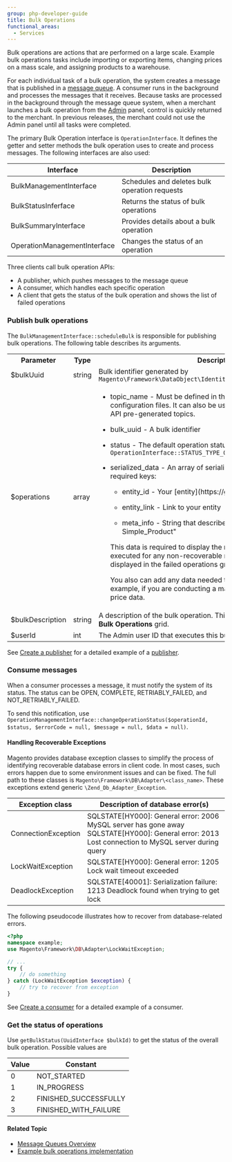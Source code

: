 ```yaml
---
group: php-developer-guide
title: Bulk Operations
functional_areas:
  - Services
---
```


Bulk operations are actions that are performed on a large scale. Example bulk operations tasks include importing or exporting items, changing prices on a mass scale, and assigning products to a warehouse.

For each individual task of a bulk operation, the system creates a message that is published in a [message queue](https://devdocs.magento.com/guides/v2.4/config-guide/mq/rabbitmq-overview.html). A consumer runs in the background and processes the messages that it receives. Because tasks are processed in the background through the message queue system, when a merchant launches a bulk operation from the [Admin](https://glossary.magento.com/admin) panel, control is quickly returned to the merchant. In previous releases, the merchant could not use the Admin panel until all tasks were completed.

The primary Bulk Operation interface is `OperationInterface`. It defines the getter and setter methods the bulk operation uses to create and process messages. The following interfaces are also used:

Interface | Description
--- | ---
BulkManagementInterface | Schedules and deletes bulk operation requests
BulkStatusInferface | Returns the status of bulk operations
BulkSummaryInterface | Provides details about a bulk operation
OperationManagementInterface | Changes the status of an operation

Three clients call bulk operation APIs:

*  A publisher, which pushes messages to the message queue
*  A consumer, which handles each specific operation
*  A client that gets the status of the bulk operation and shows the list of failed operations

### Publish bulk operations

The `BulkManagementInterface::scheduleBulk` is responsible for publishing bulk operations. The following table describes its arguments.

<table>
<tr><th>Parameter</th><th>Type</th><th>Description</th></tr>
<tr><td>$bulkUuid</td>
<td>string</td>
<td>Bulk identifier generated by
<code>Magento\Framework\DataObject\IdentityGeneratorInterface::generateId</code></td></tr>
<tr><td>$operations</td>
<td>array</td>
<td>
<ul><li><p>topic_name - Must be defined in the <code>communication.xml</code> and queue configuration files. It can also be used in one of the Asynchonous API pre-generated topics.</p></li>
<li><p>bulk_uuid -  A bulk identifier </p></li>
<li><p>status -  The default operation status <code>OperationInterface::STATUS_TYPE_OPEN</code></p></li>
<li><p>serialized_data - An array of serialized data with the following required keys:</p></li>
  <ul><li><p>entity_id - Your [entity](https://glossary.magento.com/entity) ID</p></li>
  <li><p>entity_link - Link to your entity</p></li>
  <li><p>meta_info - String that describes your entity. For example, "SKU: Simple_Product"</p></li></ul>
<p>This data is required to display the results of operations couldn't be executed for any non-recoverable reason. These results are displayed in the failed operations grid.</p>
<p>You also can add any data needed to execute operations. For example, if you are conducting a mass price update, you can add price data.</p>
</ul>
</td></tr>
<tr><td>$bulkDescription</td>
<td>string</td>
<td>A description of the bulk operation. This value is displayed in the <b>Your Bulk Operations</b> grid.</td></tr>
<tr><td>$userId</td>
<td>int</td>
<td>The Admin user ID that executes this bulk operation.</td></tr>
</table>

See [Create a publisher](bulk-operations-example.md#create-a-publisher) for a detailed example of a [publisher](https://glossary.magento.com/publisher-subscriber-pattern).

### Consume messages

When a consumer processes a message, it must notify the system of its status. The status can be OPEN, COMPLETE, RETRIABLY_FAILED, and NOT_RETRIABLY_FAILED.

To send this notification, use `OperationManagementInterface::changeOperationStatus($operationId, $status, $errorCode = null, $message = null, $data = null)`.

#### Handling Recoverable Exceptions

Magento provides database exception classes to simplify the process of identifying recoverable database errors in client code. In most cases, such errors happen due to some environment issues and can be fixed. The full path to these classes is `Magento\Framework\DB\Adapter\<class_name>`. These exceptions extend generic `\Zend_Db_Adapter_Exception`.

Exception class | Description of database error(s)
--- | ---
ConnectionException | SQLSTATE[HY000]: General error: 2006 MySQL server has gone away <BR>SQLSTATE[HY000]: General error: 2013 Lost connection to MySQL server during query
LockWaitException | SQLSTATE[HY000]: General error: 1205 Lock wait timeout exceeded
DeadlockException | SQLSTATE[40001]: Serialization failure: 1213 Deadlock found when trying to get lock

The following pseudocode illustrates how to recover from database-related errors.

```php
<?php
namespace example;
use Magento\Framework\DB\Adapter\LockWaitException;

// ...
try {
    // do something
} catch (LockWaitException $exception) {
    // try to recover from exception
}
```

See [Create a consumer](bulk-operations-example.md#create-a-consumer) for a detailed example of a consumer.

### Get the status of operations

Use `getBulkStatus(UuidInterface $bulkId)` to get the status of the overall bulk operation.  Possible values are

Value | Constant
--- | ---
0 | NOT_STARTED
1 | IN_PROGRESS
2 | FINISHED_SUCCESSFULLY
3 | FINISHED_WITH_FAILURE

#### Related Topic

*  [Message Queues Overview](https://devdocs.magento.com/guides/v2.4/config-guide/mq/rabbitmq-overview.html)
*  [Example bulk operations implementation](bulk-operations-example.md)
